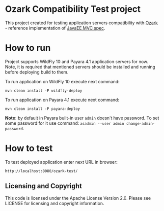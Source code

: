 # Ozark Compatibility Test project
This project created for testing application servers compatibility with [Ozark](https://github.com/mvc-spec/ozark) - reference implementation of [JavaEE MVC spec](https://www.mvc-spec.org).

# How to run
Project supports WildFly 10 and Payara 4.1 application servers for now.
Note, it is required that mentioned servers should be installed and running before deploying build to them.

To run application on WildFly 10 execute next command:

```
mvn clean install -P wildfly-deploy
```

To run application on Payara 4.1 execute next command:

```
mvn clean install -P payara-deploy
```

**Note:** by default in Payara built-in user `admin` doesn't have password. To set some password for it use command: `asadmin --user admin change-admin-password`.

# How to test

To test deployed application enter next URL in browser:

```
http://localhost:8080/ozark-test/
```

## Licensing and Copyright

This code is licensed under the  Apache License Version 2.0. Please see LICENSE for licensing and copyright information.
